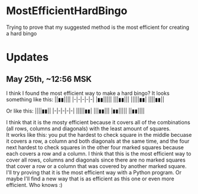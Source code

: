 # MostEfficientHardBingo
Trying to prove that my suggested method is the most efficient for creating a hard bingo

# Updates
## May 25th, ~12:56 MSK
I think I found the most efficient way to make a hard bingo?
It looks something like this:
||▮▮||||
|-|-|-|-|-|
|▮▮|||||
|||▮▮|||
|||||▮▮|
||||▮▮||

Or like this:
||||▮▮||
|-|-|-|-|-|
|||||▮▮|
|||▮▮|||
|▮▮|||||
||▮▮||||

I think that it is the mosty efficient because it covers all of the combinations (all rows, columns and diagonals) with the least amount of squares.\
It works like this: you put the hardest to check square in the middle becuase it covers a row, a column and both diagonals at the same time, and the four next hardest to check squares in the other four marked squares because each covers a row and a column. I think that this is the most efficient way to cover all rows, columns and diagonals since there are no marked squares that cover a row or a column that was covered by another marked square.\
I'll try proving that it is the most efficient way with a Python program. Or maybe I'll find a new way that is as efficient as this one or even more efficient. Who knows :)
